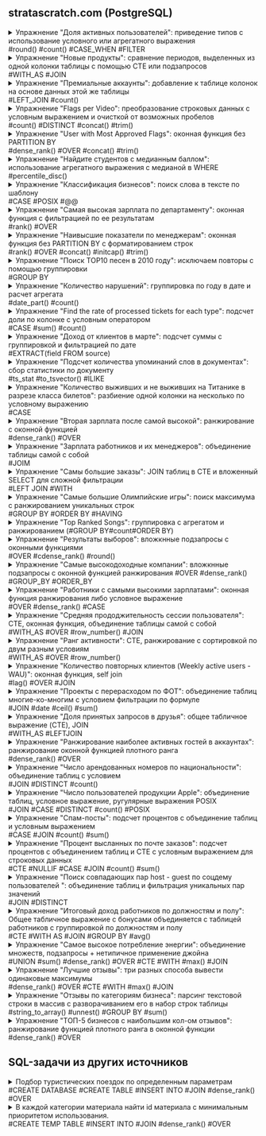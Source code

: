 ## stratascratch.com (PostgreSQL)
<details>
<summary>Упражнение "Доля активных пользователей": приведение типов с использование условного или агрегатного выражения <br>#round() #count() #CASE_WHEN #FILTER</br></summary>
	
ID 2005  
	
"Share of Active Users"
Output share of US users that are active. Active users are the ones with an "open" status in the table.  

"Доля активных пользователей"
Выведите долю активных пользователей в США. Активные пользователи - это те, у кого в таблице статус "open".  

Table: fb_active_users  
user_id: int   
name: varchar  
status: varchar  
country: varchar  

 **Solution**

Чтобы формула "заработала" нужно поривести одно из значений к numeric.  
Вариант 1.
Использование условного выражения

```sql
SELECT
round(count(CASE WHEN status = 'open' THEN 1 ELSE NULL END) / count(user_id)::numeric, 1)  AS active_users_share
FROM fb_active_users;
```

Вариант 2.  
Использование агрегатного выражения

```sql
SELECT
round(count(status) FILTER (WHERE status = 'open' ) / count(user_id)::numeric, 1) AS active_users_share
FROM fb_active_users;

```

 **Output**
 
|active_users_share|
|---|
|0.5|

</details>
<details>
<summary>Упражнение "Новые продукты": сравнение периодов, выделенных из одной колонки таблицы с помощью CTE или подзапросов <br>#WITH_AS #JOIN</br></summary>

ID 10318  
	
"New Products"  
You are given a table of product launches by company by year. Write a query to count the net difference between the number of products companies launched in 2020 with the number of products companies launched in the previous year. Output the name of the companies and a net difference of net products released for 2020 compared to the previous year.

"Новые продукты"  
Вам предоставляется таблица запусков продуктов компаниями по годам. Напишите запрос, чтобы подсчитать чистую разницу между количеством продуктов, запущенных компаниями в 2020 году, и количеством продуктов, запущенных компаниями в предыдущем году. Выведите названия компаний и разницу в количестве продуктов, выпущенных за 2020 год, по сравнению с предыдущим годом.

Table: car_launches  

year: int  
company_name: varchar  
product_name: varchar  

 **Solution**

Вариант 1  

```sql
WITH prod_2020 AS  --  products launched in 2020
(
SELECT  company_name, count(product_name) AS launched_2020
    FROM car_launches
    WHERE year = 2020
    GROUP BY company_name
),
prod_2019 AS --  products launched in 2019
(
SELECT  company_name, count(product_name) AS launched_2019
    FROM car_launches
    WHERE year = 2020 - 1
    GROUP BY company_name
)
SELECT  prod_2020.company_name, launched_2020 - launched_2019 AS net_products
    FROM prod_2020
    JOIN prod_2019 ON prod_2020.company_name = prod_2019.company_name
    ORDER BY prod_2020.company_name;

```
Вариант 2  

```sql
SELECT prod_2020.company_name, count(DISTINCT prod_2020.product_name) - count(DISTINCT prod_2019.product_name) AS net_products
    FROM 
       (SELECT  company_name, product_name, year
        FROM car_launches
        WHERE year = 2020) AS prod_2020
    JOIN 
       (SELECT  company_name, product_name, year
        FROM car_launches
        WHERE year = 2020 - 1) AS prod_2019
    ON prod_2020.company_name = prod_2019. company_name
    GROUP BY prod_2020.company_name
    ORDER BY company_name;

```
 **Output**
 
|company_name|net_products|
|---|---:|
|Chevrolet|2|
|Ford|-1|
|Honda|-3|
|Jeep|1|
|Toyota|-1|

</details>
<details>
<summary>Упражнение "Премиальные аккаунты": добавление к таблице колонок на основе данных этой же таблицы <br>#LEFT_JOIN #count()</br></summary>  
	
ID 2097   
	
"Premium Acounts"  
You are given a dataset that provides the number of active users per day per premium account. 
A premium account will have an entry for every day that it’s premium. However, a premium account may be temporarily discounted and considered not paid, this is indicated by a value of 0 in the final_price column for a certain day. Find out how many premium accounts that are paid on any given day are still premium and paid 7 days later.  

Output the date, the number of premium and paid accounts on that day, and the number of how many of these accounts are still premium and paid 7 days later. 
Since you are only given data for a 14 days period, only include the first 7 available dates in your output.

Table: premium_accounts_by_day

account_id: varchar  
entry_date: datetime  
users_visited_7d: int  
final_price: int  
plan_size: int  

 **Solution**
 
```sql
-- Чтобы получить для решения две колонки, таблица объединяется сама с собой.
-- Далее отбираются нужные строки, которые агрегируются по дате.

SELECT 
	a.entry_date, 
	count(a.account_id) AS premium_paid_accounts,
	count(b.account_id) AS premium_paid_accounts_after_7d
FROM premium_accounts_by_day AS a
LEFT JOIN premium_accounts_by_day AS b ON a.account_id = b.account_id
AND b.final_price > 0
AND date_part('day', b.entry_date::timestamp - a.entry_date::timestamp) = 7
WHERE a.final_price > 0
GROUP BY a.entry_date
ORDER BY a.entry_date
LIMIT 7;

```
 **Output**
 
|entry_date|premium_paid_accounts|premium_paid_accounts_after_7d|
|---|---:|---:|
|2022-02-07|2|2|
|2022-02-08|3|2|
|2022-02-09|3|2|
|2022-02-10|4|3|
|2022-02-11|4|1|
|2022-02-12|3|2|
|2022-02-13|3|1|

</details>
<details>
<summary>Упражнение "Flags per Video": преобразование строковых данных с условным выражением и очисткой от возможных пробелов<br>#count() #DISTINCT #concat() #trim()</br></summary>  
	
ID 2102  
	
For each video, find how many unique users flagged it. A unique user can be identified using the combination of their first name and last name. Do not consider rows in which there is no flag ID.</p>
<p>Для каждого видео найдите, сколько уникальных пользователей отметили его. Уникального пользователя можно идентифицировать, используя комбинацию его имени и фамилии. Не рассматривайте строки, в которых нет идентификатора флага.

Table: user_flags<br>
user_firstname: varchar<br>
user_lastname: varchar<br>
video_id: varchar<br>
flag_id: varchar

 **Solution**

Функция concat объединяет строки для формирования id. Условное выцражение COALESCE возвращает пустую строку, если нет имени или фамилии.  Функция trim удаляет пробелы слева и справа.

```sql
SELECT 
	video_id,
	count(DISTINCT concat(COALESCE(trim(FROM user_firstname), ''), COALESCE(trim(FROM user_lastname), ''))) num_unique_users
FROM user_flags
WHERE flag_id IS NOT NULL -- Отфильтровываем пользователей без флага
GROUP BY video_id;

```
 **Output**
 
|video_id|num_unique_users|
|:---|---:|
|5qap5aO4i9A|2|
|Ct6BUPvE2sM|2|
|dQw4w9WgXcQ|5|
|jNQXAC9IVRw|3|
|y6120QOlsfU|5|

</details>
<details>
<summary>Упражнение "User with Most Approved Flags": оконная функция без PARTITION BY<br>#dense_rank() #OVER #concat() #trim()</br></summary>
	
ID 2104  
	
Which user flagged the most distinct videos that ended up approved by YouTube? Output, in one column, their full name or names in case of a tie. In the user's full name, include a space between the first and the last name.  
Какой пользователь отметил наиболее отличающиеся друг от друга видеоролики, которые в итоге были одобрены YouTube? Выведите в одном столбце их полное имя или фамилии в случае совпадения. В полном имени пользователя укажите пробел между именем и фамилией.  
	
Table: user_flags  

user_firstname: varchar  
user_lastname: varchar  
video_id: varchar  
flag_id: varchar  

Table: flag_review  

flag_id: varchar  
reviewed_by_yt: bool  
reviewed_date: datetime  
reviewed_outcome: varchar  

 **Solution**

По условию задания фактически нужно получить пользователя (или пользователей), у которого было больше всех уникальных видео, которые были одобрены к публикации. Таблица flag_review отражает результат одоброения.
Очевидно, что будет неизвестное кол-во пользователей с одинаковым числом роликов и нам неизвестен аргумент для LIMIT в связке с ORDER BY. Поэтому, пользователей нужно проранжировать и получить список тех, у кого наивысший ранг. Также вызывает вопрос идентификация пользователей по имени и фамилии по условию задачи. Но ID пользователя нет и используем, что есть. 

Объединяем таблицы и отфильтровыввем строки с пользователями, у которых видео одобрены. Для ранжирования пользоватей используем оконную функцию dense_rank без PARTITION BY. Без PARTITION BY строки раздела состоят из всех строк таблицы, которые группируются с помощью GROUP BY по имени пользователя. Заворачиваем оконную функцию в подзапрос, чтобы отобрать пользователей с максимальным рангом.

```sql
SELECT 
    username
FROM 
    (SELECT concat(trim(FROM uf.user_firstname), ' ', trim(FROM uf.user_lastname)) AS username, -- Очищаем от  возможных пробелов и объединяем имя и фамилию через пробел
    dense_rank () OVER (ORDER BY count(DISTINCT video_id) DESC) AS dr -- Вычисляем ранг пользователя без пропусков по кол-ву видео 
    FROM user_flags AS uf
    JOIN flag_review AS fr ON uf.flag_id = fr.flag_id
    WHERE lower(fr.reviewed_outcome) = 'approved' -- проиводим к нижнему регистру на случай разнобоя в данных по регистру
    GROUP BY username) AS user_rank
WHERE dr = 1;

```
 **Output**
|username|dr|
|:---|---:|
|Mark May|1|
|Richard Hasson|1|

В нашей оконной функции рамка окна состоит из одной строки в виде агрегата количества уникальных роликов count(DISTINCT video_id).
Если организовать разделы с помощью PARTITION BY username, то в каждом разделе (для каждого польтзователя) ранг будет равен '1'.
Чтобы получить ранжированный список, расширяем раздел окна до всей таблицы, опуская в оконной функции PARTITION BY.
Для наглядности выведем результаты только оконной функции без джойнов и фильтров.
Этот запрос сначала формирует виртуальную таблицу из пользователей и количества их роликов.
Затем по ней в виде одного раздела вычисляется функция рамки окна dense_rank.

В этих результатах больше всего роликов у Марка, но в финальном запросе после наложения фильтртов по условиям задачи
появляется еще и Ричард, т.е. в датасете присутствует 2 человека с одинаковым максимальным количеством одобренных роликов.  

```sql
SELECT 
user_firstname,
count(video_id),
dense_rank () OVER (
	ORDER BY count(video_id) DESC
	)
FROM user_flags
GROUP BY user_firstname;

user_firstname|count |dense_rank|
--------------+------+----------+
Mark          |     6|         1|
Richard       |     5|         2|
Pauline       |     3|         3|
Gina          |     3|         3|
              |     3|         3|
Daniel        |     2|         4|
Greg          |     1|         5|
Evelyn        |     1|         5|
William       |     1|         5|
Loretta       |     1|         5|
Helen         |     1|         5|
Courtney      |     1|         5|
Mary          |     1|         5|

```
</details>
<details>
<summary>Упражнение "Найдите студентов с медианным баллом": использование агрегатного выражения с медианой в WHERE<br>#percentile_disc()</br></summary>

ID 9610  

"Find students with a median writing score"  
Output ids of students with a median score from the writing SAT.  
Выведите идентификаторы учащихся со средним баллом по результатам письменного экзамена SAT.  

Table: sat_scores  

(school varchar),  
(teacher varchar),  
(student_id float),  
(sat_writing float),    
(sat_verbal float),  
(sat_math float),  
(hrs_studied float),  
(id int),  
(average_sat float)

**Solution**

Для вычисления медианы в PostgreSQL используются сортирующие агрегатные функции 
percentile_disc или percentile_cont, возвращающие дискретный или непрерывный процентиль.

```sql
SELECT student_id, sat_writing
FROM sat_scores
WHERE sat_writing = (SELECT percentile_disc(0.5) WITHIN GROUP (ORDER BY sat_writing)
    FROM sat_scores);

```
Почему агрегатная функция выведена в подзапрос?
Потому что в условии фильтрации она становится агрегатным выражением и согласно документации:
"Агрегатное выражение может фигурировать только в списке результатов или в предложении HAVING команды SELECT. 
Во всех остальных предложениях, например WHERE, они запрещены, так как эти предложения логически вычисляются до того, 
как формируются результаты агрегатных функций."

 **Output**
 
|student_id|sat_writing|
|---:|---:|
|100|512|
|109|512|
|113|512|
</details>
<details>
<summary>Упражнение "Классификация бизнесов": поиск слова в тексте по шаблону<br>#CASE #POSIX #@@</br></summary>  

ID 9726  

"Classify Business Type"  
Classify each business as either a restaurant, cafe, school, or other.  
- A restaurant should have the word 'restaurant' in the business name.  
- A cafe should have either 'cafe', 'café', or 'coffee' in the business name.  
- A school should have the word 'school' in the business name.  
- All other businesses should be classified as 'other'.
Output the business name and their classification.

Table: sf_restaurant_health_violations  

(business_id int),  
(business_name varchar),  
(business_address varchar),  
(business_city varchar),  
(business_state varchar),  
(business_postal_code float),  
(business_latitude float),  
(business_longitude float),  
(business_location varchar),  
(business_phone_number float),  
(inspection_id varchar),  
(inspection_date datetime),  
(inspection_score float),  
(inspection_type varchar),  
(violation_id varchar),  
(violation_description varchar),  
(risk_category varchar)  

 **Solution**
 
По условию задачи имеем строку из нескольких слов, в которой нам нужно найти определенное слово в его конкретной форме: "...should have the word 'restaurant'..."  и результатом этого поиска должно быть логическое значение, которое потом бужети участвовать в условном операторе CASE для формирования новой классификации строк.  

Особенность заключается в том, что в задании явно указано, что нужно найте не строку, а слово, которое может быть в начеле строки, в середине либо в конце, т.е нужно составить такой шаблон, который будет учитывать расположение пробелов.  

Начнем с варианта поиска в строке по шаблону. Шаблон будем составлять из регулярных выражений POSIX со спецсимволами и спецкодами регистра символов и начала/конца слова. Для краткости возьмем из задания только слово 'cafe' и смоделируем варианты его нахождения в строке.  
 
```sql
SELECT 
'1. Allstars Cafe Inc' ~* '(\mcafe\M)',
'2. Cafe Online' ~* '(\mcafe\M)',
'3. Luna Cafe' ~* '(\mcafe\M)',
'4. Cafemania Shope' ~* '(\mcafe\M)',
'5. InCafe' ~* '(\mcafe\M)';

?column?|?column?|?column?|?column?|?column?|
--------+--------+--------+--------+--------+
true    |true    |true    |false   |false   |
```

Шаблон можно подкорректировать с учетом формы слов. Этого нет в задании, но в датасете есть такие наименования организаций, для которых это имеет смысл.  

```sql
SELECT 
'6. Gateway High/Kip Schools' ~* '\mschool.*',
'7. Restaurante Montecristo' ~* '\mrestaurant.*';

?column?|?column?|
--------+--------+
true    |true    |

```

**1 Вариант решения**

```sql
SELECT 
    business_name,
    CASE WHEN business_name ~* '\mrestaurant.*' THEN 'restaurant'
        WHEN business_name ~* '(\mcafe\M|\mcafé\M|\mcoffee\M)' THEN 'cafe'
        WHEN business_name ~* '\mschool.*' THEN 'school'
        ELSE 'other'
        END AS business_type
FROM sf_restaurant_health_violations
LIMIT 5;

```

**Output 1**

|business_name|business_type|
|---|---|
|John Chin Elementary School|school|
|Sutter Pub and Restaurant|restaurant|
|SRI THAI CUISINE|other|
|Washington Bakery & Restaurant|restaurant|
|Brothers Restaurant|restaurant|

Подсчитаем количество категорий в датасете, которые мы сформировали с помощью условного оператора.

```sql
WITH bt AS (
    SELECT 
    business_name,
    CASE WHEN business_name ~* '\mrestaurant.*' THEN 'restaurant'
        WHEN business_name ~* '(\mcafe\M|\mcafé\M|\mcoffee\M)' THEN 'cafe'
        WHEN business_name ~* '\mschool.*' THEN 'school'
        ELSE 'other'
        END AS business_type
    FROM sf_restaurant_health_violations) 
SELECT  business_type, count(business_type)
FROM bt
GROUP BY business_type;

```

|business_type|count|
|:---|---:|
|school|7|
|restaurant|38|
|cafe|50|
|other|202|

**2 Вариант решения**   

Применим функции полнотекстового поиска. Слова в тексте будут нормализованы разбором на фрагменты и лексемы. Это позволит в нашем случае сопоставить 'schools' и 'school'. Укажем конфигурацию 'english' текстового поиска явно в функции. Для итальянских названий рестаранов в to_tsquery применим префикс :*

```sql
SELECT DISTINCT business_name, 
    CASE 
        WHEN to_tsvector('english', business_name) @@ to_tsquery('english', 'school') THEN 'school' 
        WHEN to_tsvector('english',  business_name) @@ to_tsquery('english', 'restaurant:*') THEN 'restaurant' 
        WHEN to_tsvector('english',  business_name) @@ to_tsquery('english', 'cafe | café | coffee') THEN 'cafe' 
        ELSE 'other' 
        END AS business_type 
FROM sf_restaurant_health_violations
LIMIT 5;

```

 **Output 2**

|business_name|business_type|
|---|---|
|ABSINTHE PASTRY|other|
|Akira Japanese Restaurant|restaurant|
|AK SUBS|other|
|A La Turca|other|
|Allstars Cafe Inc|cafe|

Посмотрим на результат классификации:
```sql
WITH bt AS (
    SELECT  business_name,
    CASE 
        WHEN to_tsvector('english', business_name) @@ to_tsquery('english', 'school') THEN 'school' 
        WHEN to_tsvector('english',  business_name) @@ to_tsquery('english', 'restaurant:*') THEN 'restaurant' 
        WHEN to_tsvector('english',  business_name) @@ to_tsquery('english', 'cafe | café | coffee') THEN 'cafe' 
        ELSE 'other' 
        END AS business_type 
    FROM sf_restaurant_health_violations) 
SELECT  business_type, count(business_type)
FROM bt
GROUP BY business_type;

```

|business_type|count|
|:---|---:|
|school|7|
|restaurant|38|
|cafe|50|
|other|202|  

**3 Вариант решения**   

Сравнение табличных строк и массивов.

```sql
SELECT 
     business_name,
    CASE WHEN business_name ~* ANY (ARRAY['\mrestaurant.*']) THEN 'restaurant'
        WHEN business_name ~* ANY (ARRAY['\mcafe\M', '\mcafé\M', '\mcoffee\M']) THEN 'cafe'
        WHEN business_name ~* ANY (ARRAY['\mschool.*']) THEN 'school'
        ELSE 'other'
        END AS business_type
FROM sf_restaurant_health_violations;

```

Output аналогичен предыдущим.
</details>
<details>
<summary>Упражнение "Самая высокая зарплата по департаменту": оконная функция с фильтрацией по ее результатам<br>#rank() #OVER</br></summary>  

ID 9897  

"Highest Salary In Department"  
Find the employee with the highest salary per department.  
Output the department name, employee's first name along with the corresponding salary.  

Table:  employee  
(id int),  
(first_name varchar),  
(last_name varchar),  
(age int),  
(sex varchar),  
(employee_title varchar),  
(department varchar),  
(salary int)  

**Solution**
 
Для определения максимальной зарплаты используем оконную функцию rank() и заворачиваем ее в подзапрос, чтобы использовать для фильтрации в основном запросе. В данном случае агрегатные функции min()/max() не подходят, поскольку они возвращают единственное значение, но у нескольких человек могут быть одинаковые зарплаты.
 
```sql
SELECT department, first_name, salary
FROM -- Подзапрос для фильтрации по значению rank 
    (SELECT department, first_name, salary, 
    rank() OVER (PARTITION BY department ORDER BY salary DESC) AS r
    FROM employee) AS rr
WHERE r = 1
ORDER BY salary DESC;

```

 **Output**
 
|department|first_name|salary|
|---|---|---:|
|Management|Richerd|250000|
|Sales|Mick|2200|
|Audit|Shandler|1100|
</details>
<details>
<summary>Упражнение "Наивысшие показатели по менеджерам": оконная функция без PARTITION BY с форматированием строк<br>#rank() #OVER #concat() #initcap() #trim()</br></summary>

ID 9905   

"Highest Target Under Manager"  
Find the highest target achieved by the employee or employees who works under the manager id 13. Output the first name of the employee and target achieved. The solution should show the highest target achieved under manager_id=13 and which employee(s) achieved it.  
	
Table: salesforce_employees  

(id int),  
(first_name varchar),  
(last_name varchar),  
(age int),  
(sex varchar),  
(salary int),  
(target int),  
(manager_id int)  

**Solution**
 
Чтобы найти максимальное целевое значение используем оконную функцию rank() в подзапросе. Поскольку нужны подчиненные только одного менеджера с ID=13, то здесь же оставляем только его. В этом случае нет необходимости выделять рамки окна среди менеджеров, он все равно один, и мы опускаем в синтаксисе оконной функции PARTITION BY, расширяя рамку окна до всего раздела, который состояит у нас из работников одного менеджера.  

Результат возвращаем с форматированием строк. В исходных строках функцией trim() образаем пробелы, если они там были. Имя и фамилию объединяем через пробел с помощью строковой функции concat(), предварительно приведя их к нижнему регистру с заглавной буквы в начале слова с помощью initcap().
 
```sql
SELECT 
concat(initcap (trim(first_name)), ' ', initcap (trim(last_name))) AS employee,
target
FROM
    (SELECT first_name, last_name, target, manager_id,
    rank() OVER (ORDER BY target DESC) AS r
    FROM salesforce_employees
    WHERE manager_id = 13
    ) AS ranked_target
WHERE r = 1;

```

 **Output**
 
|employee|target|
|---|---:|
|Nicky Bat|400|
|Steve Smith|400|
|David Warner|400|
</details>
<details>
<summary>Упражнение "Поиск TOP10 песен в 2010 году": исключаем повторы с помощью группировки<br>#GROUP BY</br></summary>  
	
ID 9650  

"Find the top 10 ranked songs in 2010"  
What were the top 10 ranked songs in 2010? Output the rank, group name, and song name but do not show the same song twice. Sort the result based on the year_rank in ascending order.   

Table: llboard_top_100_year_end    

(year int),  
(year_rank int),  
(group_name varchar),   
(artist varchar),  
(song_namey varchar),  
(id int)  

**Solution**
 
```sql
SELECT year_rank, group_name, song_name
FROM billboard_top_100_year_end
WHERE year = 2010 AND (year_rank >0 AND year_rank <11)
GROUP BY  1, 2, 3
ORDER BY year_rank ASC;

```

 **Output**
 
|year_rank|group_name|song_name|
|---:|---|---|
|1|Ke$ha|TiK ToK|
|2|Lady Antebellum|Need You Now|
|3|Train|Hey, Soul Sister|
|4|Katy Perry feat. Snoop Dogg|California Gurls|
|5|Usher feat. will.i.am|OMG|
|6|B.o.B feat. Hayley Williams|Airplanes|
|7|Eminem feat. Rihanna|Love The Way You Lie|
|8|Lady Gaga|Bad Romance|
|9|Taio Cruz|Dynamite|
|10|Taio Cruz feat. Ludacris|Break Your Heart|
</details>
<details>
<summary>Упражнение "Количество нарушений": группировка по году в дате и расчет агрегата<br>#date_part() #count()</br></summary>  
	
ID 9728  

"Number of violations"
You're given a dataset of health inspections. Count the number of violation in an inspection in 'Roxanne Cafe' for each year. If an inspection resulted in a violation, there will be a value in the 'violation_id' column. Output the number of violations by year in ascending order.   

Table: sf_restaurant_health_violations    

(business_id int),  
(business_name varchar),   
(violation_id varchar),  
(inspection_date datetime)  

**Solution**
 
```sql
SELECT 
date_part ( 'year', inspection_date ) AS year,
count(violation_id) AS n_inspections
FROM sf_restaurant_health_violations
WHERE business_name = 'Roxanne Cafe'
GROUP BY year
ORDER BY year ASC;

```

 **Output**
 
|year|n_inspections|
|---|---:|
|2015|5|
|2016|2|
|2018|3|
</details>
<details>
<summary>Упражнение "Find the rate of processed tickets for each type": подсчет доли по колонке с условным оператором<br>#CASE #sum() #count()</br></summary>  
	
ID 9781   

"Find the rate of processed tickets for each type"   

Table: facebook_complaints    

(complaint_id int),  
(type int),   
(processed bool)  

**Solution**

Преобразуем булевы значения с помощью условного выражения CASE в упроженной форме синтаксиса и применяем к ним агроегатную функцию. В конструкции CASE опущен ELSE. В нашем случае все, кроме TRUE принимает значание NULL. В знаменателе формулы подсчитываем количество непустых значений в processed. Но если нам нужна доля значений с учетом NULL, то можно поделить все на  count(*), т.е. на количество строк в таблице.  

```sql
SELECT type, 
sum(CASE processed WHEN TRUE THEN 1 END)::numeric / count(processed) AS processed_rate
FROM facebook_complaints
GROUP BY type
ORDER BY type;

```

 **Output**
 
|type|processed_rate|
|---|---:|
|0|0.667|
|1|0.667|
</details>
<details>
<summary>Упражнение "Доход от клиентов в марте": подсчет суммы с группировкой и фильтрацией по дате<br>#EXTRACT(field FROM source)</br></summary>

ID 9782    

"Customer Revenue In March"  
Calculate the total revenue from each customer in March 2019. Include only customers who were active in March 2019.Output the revenue along with the customer id and sort the results based on the revenue in descending order.   

Table: orders   

(id int),  
(cust_id int),  
(order_date datetime),  
(order_details varchar),  
(total_order_cost int) 

**Solution**

С помощью функции даты EXTRACT(field FROM source) отфильтровываем клиентов с заказами в марте 2019 года, группируем эти заказы по id клиентов и вычисляем агрегатную функциюю суммирования выручки по каждому id. Полученные суммы упорядочиваем по убыванию. 

```sql
SELECT cust_id, sum(total_order_cost) AS revenue
FROM orders
WHERE EXTRACT(YEAR FROM order_date) = 2019 AND EXTRACT(MONTH FROM order_date) = 3
GROUP BY cust_id
ORDER BY revenue DESC;

```

 **Output**
 
|cust_id|revenue|
|---|---:|
|3|210|
|15|150|
|7|80|
|12|20|
</details>
<details>
<summary>Упражнение "Подсчет количества упоминаний слов в документах": cбор статистики по документу <br>#ts_stat #to_tsvector() #ILIKE</summary>

ID 9817    
	
"Find the number of times each word appears in drafts".  
Output the word along with the corresponding number of occurrences.  

Table: google_file_store   

(filename varchar),  
(contents varchar) 

**Solution**

Для подсчета количестива слов в документах, которые представлены в данном случае в виде двух строк в таблице - названия файла и собственно текста документа, используем функцию сбора статистики по документам ts_stat. Функция принимает текст в формате tsvector в виде одной строки. Исходный текстовой формат преобразуем в tsvector с помощью функции to_tsvector. Возвращаемая статистика будет разной в зависимости от того, как мы определили формат tsvector и от конфигурации текстового поиска сервера. Поскольку нам нужны не все документы, то выбираем по шаблону ILIKE нужные.

**1 Вариант решения**

Преобразуем исходный текст документов в формат tsvector функцией to_tsvector с настройками текстового поиска на сервере по-умолчанию.

```sql
SELECT word, nentry
FROM ts_stat('SELECT to_tsvector(contents) FROM google_file_store WHERE filename ILIKE ''draft%''')
ORDER BY nentry DESC;

```

 **Output 1**
 По-умолчанию на данном сервере нормализация текста не предполагает удаление стоп-слов с виде артиклей. Они попадают в статистику как отделоьные лексемы.
 
|word|nentry|
|---|---:|
|a|3|
|market|3|
|many|2|
|which|2|
|the|2|
|stock|2|
|predicts|2|
|of|2|
|would|2|
|make|2|
|investors|2|
|happy|2|
|exchange|2|
|bull|2|
|bear|1|
|awaiting|1|
|are|1|
|in|1|
|and|1|
|too|1|
|fact|1|
|that|1|
|analysts|1|
|but|1|
|possibility|1|
|optimism|1|
|we|1|
|much|1|
|warn|1|

**2 Вариант решения**

В функции to_tsvector явно указываем словарь english.

```sql
SELECT word, nentry
FROM ts_stat('SELECT to_tsvector(''english'', contents) FROM google_file_store WHERE filename ILIKE ''draft%''')
ORDER BY nentry DESC;

```

 **Output 1**
 Результат разбора текста другой. Выделены лексемы без окончпний, стоп-слова отброшены, статистика отличная от конфигурации по-умолчанию.
 
|word|nentry|
|---|---:|
|market|3|
|stock|2|
|predict|2|
|would|2|
|mani|2|
|make|2|
|investor|2|
|happi|2|
|exchang|2|
|bull|2|
|analyst|1|
|bear|1|
|possibl|1|
|optim|1|
|much|1|
|warn|1|
|fact|1|
|await|1|
</details>
<details>
<summary>Упражнение "Количество выживших и не выживших на Титанике в разрезе класса билетов": разбиение одной колонки на несколько по условному выражению <br>#CASE</br></summary>  
	
ID 9881  

"Make a report showing the number of survivors and non-survivors by passenger class".  	
Make a report showing the number of survivors and non-survivors by passenger class. Classes are categorized based on the pclass value as:
pclass = 1: first_class  
pclass = 2: second_classs  
pclass = 3: third_class  
Output the number of survivors and non-survivors by each class.

Table:  titanic   

(passengerid int),  
(survived int),   
(pclass int)  

**Solution**

С помощью условного выражения CASE из одной и той же строки выделяем подвыборки и расчитывам в них агрегат count по каждой группе survived.  

```sql
SELECT
survived, 
count(CASE pclass WHEN  1 THEN 1 ELSE 0 END) AS first_class,
count(CASE pclass WHEN  2 THEN 2 ELSE 0 END) AS second_classss,
count(CASE pclass WHEN  3 THEN 3 ELSE 0 END) AS third_class
FROM titanic
GROUP BY survived;

```

 **Output**

|survived|first_class|second_classss|third_class|
|---|---:|---:|---:|
|0|11|6|42|
|1|10|12|19|
</details>
<details>
<summary>Упражнение "Вторая зарплата после самой высокой": ранжирование с оконной функцией <br>#dense_rank() #OVER</br></summary>  
	
ID 9892    

"Second Highest Salary"
Find the second highest salary of employees.

Table:  employee   

(id int),  
(name varchar),   
(salary int)  

**Solution**

Вызываем оконную функция плотного ранга dense_rank () по всему разделу без указания рамки окна, чтобы получить второй по убывания ранг дохода работников. Поскольку у нескольких работников может быть ожинаковый доход, а нам нужно одно значение, то применяем оператор DISTINCT.  
Также по причине того, что может быть несколько одинаковых значений доходов, запрос получается несколько сложнее, чем просто сортировка ORDER BY salary desc LIMIT 1 OFFSET 1.

```sql
SELECT DISTINCT salary
FROM (SELECT salary, 
        dense_rank() OVER (ORDER BY salary DESC) AS rnk 
        FROM employee) AS empl_rank
WHERE rnk = 2;

```

 **Output**

|salary|
|---|
|200000|
</details>
<details>
<summary>Упражнение "Зарплата работников и их менеджеров": объединение таблицы самой с собой<br>#JOIM</br></summary>

ID 9894  

"Employee and Manager Salaries"  
Find employees who are earning more than their managers. Output the employee's first name along with the corresponding salary.

Table:  employee   

(id int),  
(first_name varchar),  
(last_name varchar),  
(salary int),   
(manager_id int)  

**Solution 1**

Чтобы сопоставить зарплаты работников и менеджеров, объединяем таблицу саму с собой, используя алиасы. В итоговой таблице каждому сотруднику сопоставляется его менеджер и появляется возможность сравнить их зарплаты.

```sql
SELECT
    emp.first_name, 
    emp.salary AS employee_salary,
    mgr.salary AS manager_salary
FROM employee AS emp 
JOIN employee AS mgr ON  emp.manager_id = mgr.id 
WHERE emp.salary > mgr.salary;
```
**Solution 2**

Другой более объемный по коду способ - с помощью CTE сгенерировать отдельную таблицу менеджеров и уже ее сравнивать с таблицей работников 

```sql
WITH manager AS ( --Таблица зарплат менеджеров
    SELECT manager_id, salary
    FROM employee
    WHERE id = manager_id
    )
SELECT first_name, emp.salary as employee_salary, mgr.salary AS manager_salary
FROM employee AS emp --Таблица зарплат работников
JOIN manager AS mgr ON emp.manager_id = mgr.manager_id
WHERE emp.salary > mgr.salary
ORDER BY emp.salary DESC;
```

 **Output**

|first_name|employee_salary|manager_salary|
|---|--:|--:|
|Richerd|250000|200000|
</details>
<details>
<summary>Упражнение "Самы большие заказы": JOIN таблиц в CTE и вложенный SELECT для сложной фильтрации<br>#LEFT JOIN #WITH</br></summary>  
	
ID 9915  
	
"Highest Cost Orders"	
Find the customer with the highest daily total order cost between 2019-02-01 to 2019-05-01. If customer had more than one order on a certain day, sum the order costs on daily basis. Output customer's first name, total cost of their items, and the date. For simplicity, you can assume that every first name in the dataset is unique.

Table:  customers

(id int),  
(first_name varchar),  
(last_name varchar),  
(city varchar),  
(address varchar),  
(phone_number varchar) 

Table: orders  

(id int),  
(cust_id int),  
(order_date datetime),  
(order_details varchar),  
(total_order_cost int)  

**Solution**

Сложное условие фильтрации разбиваем на две задачи. Сначала в CTE отбыраем клиентов с максимальной суммой заказов в указанном интервале времени. Заказы одних и тех же клиентов с одинаковой суммой суммируются. Здесь же с помощью JOIN присоединяем к заказам имена клиентов. Затем из построенной в CTE "виртуальной" таблицы отбираем заказ с максимальной суммой.

```sql
WITH cast_orders AS (
    SELECT cust_id,
        first_name, 
        sum(o.total_order_cost) AS total_order_cost, 
        order_date
    FROM orders AS o
    LEFT JOIN customers AS c ON o.cust_id = c.id
    WHERE o.order_date >= '2019-02-01' AND o.order_date <= '2019-05-01'
    GROUP BY first_name, cust_id, order_date
    )
SELECT first_name, total_order_cost, order_date
FROM cast_orders
WHERE total_order_cost = (SELECT max(total_order_cost) FROM cast_orders);
```

 **Output**

|first_name|total_order_cost|order_date|
|---|--:|---|
|Jill|275|2019-04-19|
</details>
<details>
<summary>Упражнение "Самые большие Олимпийские игры": поиск максимума с ранжированием уникальных строк<br>#GROUP BY #ORDER BY #HAVING</br></summary>  
	
ID 9942  
	
"Largest Olympics"  	
Find the Olympics with the highest number of athletes. The Olympics game is a combination of the year and the season, and is found in the 'games' column. Output the Olympics along with the corresponding number of athletes.

Table:  olympics_athletes_events  

id: int  
name: varchar  
sex: varchar  
age: float  
height: float  
weight: datetime  
team: varchar  
noc: varchar  
games: varchar  
year: int  
season: varchar  
city: varchar  
sport: varchar  
event: varchar  
medal: varchar  

**Solution**

В задании не оговорено, что нужно объединять зимние и летние олимпийские игры, поэтому будеи считать, что в колонке games указаны те самые игры, участников которых нужно подсчитать и найти максимум. Для этого можно сделать группировку по games и подсчитываем с помощью агрегата count() количество спортсменов по их ID. Однако, здесь со стороны датасета кроется сюрприх. ID оказываются не уникальными в рамках одних игр.

Смотрим уникальность ID и видим, что есть дублирования.

```sql
SELECT games, name, count(id)
FROM olympics_athletes_events
GROUP BY games, name
HAVING count(id) > 1
ORDER BY count(id) DESC
LIMIT 5;
```
 
|games|name|count|
|---|---|--:|
|1908 Summer|Samuel Sam Blatherwick|3|
|1904 Summer|Albertson Van Zo Post|2|
|1908 Summer|Leslie George Rich|2|
|1924 Summer|Pierre Tolar|2|
|1992 Winter|Ole Kristian Furuseth|2
|1994 Winter|Christine Jacoba Aaftink|2|

Используем DISTINCT для отбора уникальных строк таблицы. Для определения максимального количества спортсменов среди прошедших игр можно поступить ннесколькими способами. Поскольку в PostgreSQL отсутствует функция TOP, то мы сортируем строки по убыванию и оставляем самую верхнюю. Также можно сформировать таблицу в CTE и затем уже в ней искать максимум с помощью функции max(). 

В данном датасете арят ли может быть ситуация, что вх играх в разные годы принимало участие одинаковое кол-во участников. Но если предусмотреть и такую возмозможность, то в качестве финальной агрегатной функции можно использовать плотный ранг dense_rank() в оконной функции и тогда, если было несколько одинаковых максимальных чисел, то у них у всех будет ранг = 1. 

```sql
SELECT games, count(DISTINCT id) AS athletes_count
FROM olympics_athletes_events
GROUP BY games
ORDER BY count(id) DESC
LIMIT 1;
```

 **Output**

|games|athletes_count|
|---|--:|
|1924 Summer|118|
</details>
<details>
<summary>Упражнение "Top Ranked Songs": группировка с агрегатом и ранжированием (#GROUP BY#count#ORDER BY)</summary>
<br><p>ID 9991</p>  
	
Find songs that have ranked in the top position. Output the track name and the number of times it ranked at the top. Sort your records by the number of times the song was in the top position in descending order.

Table: spotify_worldwide_daily_song_ranking

id: int  
position: int  
trackname: varchar  
artist: varchar 
streams: int 
url: varchar  
date: datetime  
region: varchar   

**Solution**

На первом этапе для ускорения запроса фильтруем терки с рейтингом = 1 и затем делаем группировку по треку и подсчитываем количество попаданий в топы, и сортируем это количество по убыванию.

```sql
SELECT trackname, count(position) AS times_top1
FROM spotify_worldwide_daily_song_ranking
WHERE position = 1
GROUP BY trackname
ORDER BY times_top1 DESC;
```

 **Output**

|trackname|times_top1|
|---|--:|
|HUMBLE.|7|
|Bad and Boujee (feat. Lil Uzi Vert)|1|
|Look What You Made Me Do|1|
</details>
<details>
<summary>Упражнение "Результаты выборов": вложкнные подзапросы с оконными функциями <br>#OVER #cdense_rank() #round()</br></summary>
<br><p>ID 2099</p>  
"Election Results"	
The election is conducted in a city and everyone can vote for one or more candidates, or choose not to vote at all. Each person has 1 vote so if they vote for multiple candidates, their vote gets equally split across these candidates. For example, if a person votes for 2 candidates, these candidates receive an equivalent of 0.5 vote each.
Find out who got the most votes and won the election. Output the name of the candidate or multiple names in case of a tie. To avoid issues with a floating-point error you can round the number of votes received by a candidate to 3 decimal places.

Table:  voting_results

voter: varchar  
candidate: varchar 

**Solution**

Сначала в окне с избирателями расчитываем долю кандидата в бюллетене. Оборачиваем это в подзапрос и по сгруппированным кандидатам расчитываем в оконной функции сумму долей кандидата и плотный ранг результ атов голосования. Чтобы по условию задачи возвратить победителя голосования, оборачиваем все это еще в один подзапрос и отфильтровываем строки с нужным рангом. Для наглядности берем три первых места.


```sql
SELECT  candidate, total_vote_score, place
    FROM
        (SELECT
           candidate,
           round(sum(vote_num), 3) AS total_vote_score, -- Итоговая сумма очков кандидата
           dense_rank() OVER (ORDER BY round(sum(vote_num), 3) DESC) AS place
        FROM
            (SELECT 
                voter,
                candidate,
                1.0 / count(*) OVER (PARTITION BY voter) AS vote_num -- Доля кандидата в бюллетене
            FROM voting_results
            WHERE candidate IS NOT NULL) AS candidate_score -- Исключаем неголосовавших
        GROUP BY candidate) AS vote_winer
WHERE place < 4; -- тройка победителей голосования

```

 **Output**

|candidate|total_vote_score|place|
|---|--:|--:|
|Christine|5.283|1|
|Ryan|5.15|2|
|Nicole|2.7|3|
</details>
<details>
<summary>Упражнение "Самые высокодоходные компании": вложкнные подзапросы с оконной функцией ранжирования #OVER #dense_rank() #GROUP_BY #ORDER_BY </summary>

ID 10354   
	
"Most Profitable Companies"  
Find the 3 most profitable companies in the entire world. Output the result along with the corresponding company name. Sort the result based on profits in descending order.

Table:  forbes_global_2010_2014s

company: varchar  
sector: varchar  
industry: varchar  
continent: varchar  
country: varchar  
marketvalue: float  
sales: float  
profits: float  
assets: float  
rank: int  
forbeswebpage: varchar  

**Solution**

Из имени таблицы датасета понятно, что жанные там содержаться за несколько лет и часть компаний должна дублироваться. Поэтому группируем компании по название и считаем сумму прибыли за все годы. Оборачивам эту таблицу в подзапрос и по ней считаем плотный ранг danse_rank() для построения рейтинга по суммарной прибыли. Эту конструкцию также оболрачиваем в подзапрос для отбора ТОП-3 компаний по рангу. danse_rank() можно просто заменить ранжированием с лимитом на 3 записи, поскольку наврят ли прибыль будет одинаковой у двух компаний, но поскольку в датасете низкая точность этого атрибута, то используем плотный ранг на случай, если в  ТОП-3 окажется 4 компании. 


```sql
SELECT company, profit
FROM (
    SELECT company, profit, dense_rank() OVER ( ORDER BY profit DESC) AS r
    FROM (
        SELECT  company, sum(profits) AS profit
        FROM forbes_global_2010_2014
        GROUP BY company
        ) AS company_list -- Список компаний с суммарной прибылью
    ) AS r_comp_list -- Список ранжированных компаний
WHERE r <= 3
ORDER BY profit DESC;

```

 **Output**

|company|profit|
|---|--:|
|ICBC|42.7|
|Gazprom|39|
|Apple|37|
</details>
<details>
<summary>Упражнение "Работники с самыми высокими зарплатами": оконная функция ранжирования либо условное выражение <br>#OVER #dense_rank() #CASE</br></summary>

ID 10353   

"Workers With The Highest Salaries"  
You have been asked to find the job titles of the highest-paid employees. Your output should include the highest-paid title or multiple titles with the same salary.

Table: worker, title  

worker_id: int  
first_name: varchar  
last_name: varchar  
salary: int  
joining_date: datetime  
department: varchar  

Table: title  

worker_ref_id: int  
worker_title: varchar  
affected_from: datetime  

**Solution 1**

Объединяем две таблицы в одну через внутреннее соединение JOIN. Полученную общую таблицу ранжируем по зарплатам в оконной функции плотного ранга  dense_rank() и затем из полученного результата отбираем работников с наивысшим  рангом по зарплатам. Поскольку функция ранжирования является плотной, то одинаковым зарплатам присваивается одинаковый ранг без пропуска очередности. 

```sql
SELECT
worker_title AS best_paid_title 
FROM
    (SELECT 
        worker_title, 
        salary,
        dense_rank() OVER (ORDER BY salary DESC) AS salary_rank -- Ранг работника по зарплате
    FROM worker AS w
    JOIN title AS t ON w.worker_id = t.worker_ref_id) AS ws -- Общий список работников с долджностями и зарплатами
WHERE salary_rank = 1;

```

**Solution 2**

После объединения таблиц используем условное выражение CASE и агрегатную функцию max() в подзапросе для переопределения типа отношения по нужному нам условию максимальных зарплат и затем возвращаем эти строки нужного нам типа, отсекая ненужные с типом NULL.

```sql
SELECT best_paid_title
FROM
    (SELECT 
        CASE WHEN salary = (SELECT max(salary) FROM worker) THEN worker_title 
        END AS best_paid_title
    FROM worker AS w
    JOIN title AS t ON w.worker_id = t.worker_ref_id) AS ws
WHERE best_paid_title IS NOT NULL;

```

 **Output**

|best_paid_title|
|---|
|Manager|
|Asst. Manager|
</details>
<details>
<summary>Упражнение "Средняя прододжительность сессии пользователя": CTE, оконная функция, объединение таблицы самой с собой <br>#WITH_AS #OVER #row_number() #JOIN</br></summary>

ID 10352  

"Users By Average Session Time"  
Calculate each user's average session time. A session is defined as the time difference between a page_load and page_exit. For simplicity, assume a user has only 1 session per day and if there are multiple of the same events on that day, consider only the latest page_load and earliest page_exit, with an obvious restriction that load time event should happen before exit time event . Output the user_id and their average session time.

Table:  facebook_web_log

user_id: int  
timestamp: datetime  
action: varchar  

**Solution**

Метрика поведения пользователя Average Session Time или Average Session Duration (ASD) - средняя продолжительность сессии. На первом этапе в общем табличном выражении формируем пронумерованный упорядоченный список действий пользователя, состоящий из открытия и закрытия сессий. Эту нумерацию будем использовать во втором табличном выражении для объединения таблицы самой с собой со сдвигом для формирования новой таблицы, в которой одна сессия будет записана в одну строку с колонками начала и окончания сессии. В такой таблице появляется возможность расчитать длину сессии как разницу между этими колонками. На третьем этапе группируем полученную объединенную таблицу по пользователям и с помощью агрегатной функции расчитываем среднее время сессии по поллученным интервалам в секундах.

```sql
WITH ordered_actions AS -- Таблица открытия и закрытия сессий пользователя, упорядоченных по времени
(
    SELECT user_id, timestamp, action,
        row_number () OVER (PARTITION BY user_id ORDER BY timestamp) AS seg_num
    FROM facebook_web_log
    WHERE action = 'page_load' OR action = 'page_exit'
),
matched_sessions AS -- Таблица сессий пользователя по одной на строку
(
    SELECT
        tab1.user_id,
        tab1.timestamp AS load_time, -- Время начала сессии
        tab2.timestamp AS exit_time, -- Время окончания сессии
        tab2.timestamp - tab1.timestamp AS session_duration -- Продолжительность сессии в секундах
    FROM ordered_actions AS tab1
    JOIN ordered_actions AS tab2 ON tab1.user_id = tab2.user_id AND
    tab1.seg_num = tab2.seg_num - 1
    WHERE tab1.action = 'page_load' AND tab2.action = 'page_exit' 
)
SELECT user_id, avg(session_duration) AS avg_session_duration
FROM matched_sessions
GROUP BY user_id;

```

 **Output**

|user_id|avg_session_duration|
|---|--:|
|0|1883.5|
|1|35|
</details>
<details>
<summary>Упражнение "Ранг активности": CTE, ранжирование с сортировкой по двум разным условиям <br>#WITH_AS #OVER #row_number()</br></summary>

ID 10351  

"Activity Rank"  
Find the email activity rank for each user. Email activity rank is defined by the total number of emails sent. The user with the highest number of emails sent will have a rank of 1, and so on. Output the user, total emails, and their activity rank. Order records by the total emails in descending order. Sort users with the same number of emails in alphabetical order.
In your rankings, return a unique value (i.e., a unique rank) even if multiple users have the same number of emails. For tie breaker use alphabetical order of the user usernames.

Table:  google_gmail_emails

id: int  
from_user: varchar  
to_user: varchar  
day: int   

**Solution**

В этом задании нужно проранжировать отправителей писем по их активности в исходяжих письмах, но результат вернуть такой, чтобы пользователи с одинаковым рангом (количеством писем) были дополнительно отсортированы по алфавиту. Для лучшей читаемости запроса сформируем таблицу пользователей с метрикой activity rank (total_emails) и потом будем ранжировать уже ее. Пронумеруем строки, как указано в задании, по убыванию количества написанных писем при поможи оконной функции row_number() с аргументами, сосотоящими из двух условий сортировки: по убыванию числа писем и по возрастанию имени пользователя по алфавиту.

```sql
WITH activity_rank AS -- Таблица рангов пользователей по e-mail активности
(
SELECT 
    from_user,
    count(from_user) AS total_emails
FROM google_gmail_emails
GROUP BY from_user
)
SELECT
    from_user,
    total_emails,
    row_number() OVER (ORDER BY total_emails DESC, from_user ASC) AS row_number -- Ранг с сортировккой по метрике и имени оправителя
FROM  activity_rank
LIMIT 5;

```

 **Output**


|from_user|total_emails|row_number|
|---|--:|--:|
|32ded68d89443e808|19|1|
|ef5fe98c6b9f313075|19|2|
|5b8754928306a18b68|18|3|
|55e60cfcc9dc49c17e|16|4|
|91f59516cb9dee1e88|16|5|
</details>
<details>
<summary>Упражнение "Количество повторных клиентов (Weekly active users - WAU)": оконная функция, self join <br>#lag() #OVER #JOIN</br></summary>

ID 10322  

"Finding User Purchases"  
Write a query that'll identify returning active users. A returning active user is a user that has made a second purchase within 7 days of any other of their purchases. Output a list of user_ids of these returning active users.

Table:  amazon_transactions

id: int  
user_id: int  
item: varchar  
created_at: datetime  
revenue: int  

**Solution**

Как обычно задача может быть решена несколькими способами в зависимости от того, как вычисляется длина окна совершения повторной покупки: [Query that'll identify returning active users in span of week.](https://stackoverflow.com/questions/65708991/query-thatll-identify-returning-active-users-in-span-of-week)

В нашем варианте для каждого пользователя в его окне рнасчитывается лаг между покупками в днях с помощью оконной функции lag(). Полученое количество дней совершения повторных покупок оборачивается в подзапрос из результатов которого можно отфильтровать активных в течение недели пользователей. Эту оконную функцию также можно упаковать в CTE и применять для расчета других метрик, например, TBP ― Time Between Purchases.

```sql
-- Вариант 1
--
SELECT DISTINCT (user_id) -- Уникальные активные пользователи
FROM
    (SELECT -- Пользователи с количеством дней повторных покупок
        user_id,
        created_at::date - lag(created_at::date) OVER (PARTITION BY user_id ORDER BY created_at) AS second_parchase_day
    FROM amazon_transactions) AS spd
WHERE second_parchase_day < 8 -- Пользователи с повторной покупкой не старше 7 дней
LIMIT 5;

```

Другим способом решения задачи может быть использование [self join](https://sky.pro/wiki/sql/osnovy-self-join-v-sql-ponyatie-i-realniy-primer-ispolzovaniya/) - соединения таблицы со своей копией с нужным условием.

```sql
-- Вариант 2
--
SELECT 
    DISTINCT (a.user_id) AS user_id
FROM amazon_transactions AS a
JOIN amazon_transactions AS b ON
    a.user_id = b.user_id 
    AND a.id <> b.id
    AND b.created_at::date - a.created_at::date BETWEEN 0 AND 7 
ORDER BY a.user_id
LIMIT 5;

```

 **Output**


|user_id|
|--:|
|100|
|103|
|105|
|109|
|110|
</details>
<details>
<summary>Упражнение "Проекты с перерасходом по ФОТ": объединение таблиц многие-ко-многим с условием фильтрации по формуле <br>#JOIN #date #ceil() #sum()</br></summary>

ID 10304  

"Risky Projects"  
Identify projects that are at risk for going overbudget. A project is considered to be overbudget if the cost of all employees assigned to the project is greater than the budget of the project.  

You'll need to prorate the cost of the employees to the duration of the project. For example, if the budget for a project that takes half a year to complete is $10K, then the total half-year salary of all employees assigned to the project should not exceed $10K. Salary is defined on a yearly basis, so be careful how to calculate salaries for the projects that last less or more than one year.  

Output a list of projects that are overbudget with their project name, project budget, and prorated total employee expense (rounded to the next dollar amount).  

HINT: to make it simpler, consider that all years have 365 days. You don't need to think about the leap years.  

Table:  linkedin_projects  

id: int  
title: varchar  
budget: int  
start_date: datetime  
end_date: datetime   

Table: linkedin_emp_projects  

emp_id: int  
project_id: int  

Table: inkedin_employees  

id: int  
first_name: varchar  
last_name: varchar  
salary: int  

**Solution**

Из исходных данных имеем три таблицы со связью многие-ко-многим через простые ключи. Объединяем таблицы через INNER JOIN чтобы получить зарплаты сотрудников с привязкой к проектам.  

Группируем проекты по названию и другим колонкам, участвующим в формуле расчета ФОТ. ФОТ проекта расчитываем как его продолжительность в днях, умноженная на сумму зарплат работников проекта за один день. В дальнейшем округляем ФОТ до целого функцией ceil().  

Теперь нужно отобрать проеты с перерасходом по ФОТ. Оборачиваем нашу объединенную таблицу в подзапрос и накладываем условие, что ФОТ больше бюджета проекта. Возвращенные строки и будут Risky Projects

```sql
SELECT 
    title, 
    budget, 
    ceil(prorated_expenses) AS prorated_employee_expense -- Округленный ФОТ проекта
FROM 
    (SELECT 
        title, 
        budget, 
        (end_date::date - start_date::date) * (sum(salary)/365) AS prorated_expenses -- Затраты по зарплате 
    FROM linkedin_projects AS lp 
    JOIN linkedin_emp_projects AS lep ON lp.id = lep.project_id 
    JOIN linkedin_employees AS le ON lep.emp_id = le.id 
    GROUP BY title, budget, end_date, start_date) AS t 
WHERE prorated_expenses > budget -- Перерасход проекта по зарплате
ORDER BY title ASC
LIMIT 5;

```
 **Output**

|title|budget|prorated_employee_expense|
|---|--:|--:|
|Project1|29498|36293|
|Project11|11705|31606|
|Project12|10468|62843|
|Project14|30014|36774|
|Project16|19922|21875|
</details>
<details>
<summary>Упражнение "Доля принятых запросов в друзья": общее табличное выражение (CTE), JOIN <br>#WITH_AS #LEFTJOIN</br></summary>

ID 10285  

"Acceptance Rate By Date"  
What is the overall friend acceptance rate by date? Your output should have the rate of acceptances by the date the request was sent. Order by the earliest date to latest.  

Assume that each friend request starts by a user sending (i.e., user_id_sender) a friend request to another user (i.e., user_id_receiver) that's logged in the table with action = 'sent'. If the request is accepted, the table logs action = 'accepted'. If the request is not accepted, no record of action = 'accepted' is logged.

Table: fb_friend_requests  

user_id_sender: varchar  
user_id_receiver: varchar  
date: datetime  
action: varchar  

**Solution**

Из общего потока событий необходимо вычленить события отправки запросов на добавление в друзья, принятия этих запросов другими пользователями и расчитать метрику Friend Acceptance Rate. Сгенерируем два общих табличных выражения с запросами на добавление в друзья и реакцией на них. Чтобы получить цепочку событий для каждого запроса объединим эти две таблицы по идентификаторам отправителей и откликнувшихся. На основе этой общей таблицы расчитаем метрику Friend Acceptance Rate.

```sql
-- Вариант 1
WITH sent_cte AS -- Запросы на добавление в друзья
(
SELECT 
  date, 
  user_id_sender,
  user_id_receiver
FROM fb_friend_requests
WHERE action = 'sent'
), 
accepted_cte AS -- Добавление в друзья
(
SELECT
    date, 
    user_id_sender,
    user_id_receiver
FROM fb_friend_requests
WHERE action = 'accepted'
)
SELECT 
    a.date,
    count(b.user_id_receiver)::numeric / count(a.user_id_sender)::numeric AS percentage_acceptance -- Friend Acceptance Rate
FROM sent_cte AS a
    LEFT JOIN accepted_cte AS b
    ON a.user_id_sender = b.user_id_sender 
    AND a.user_id_receiver = b.user_id_receiver
GROUP BY a.date;

```

Разбить одну колонку на две можно также селф джойном, но этот вариант имеет ограницения, поскольку в условиях объединения участваует время, которое имеет формат time, т.е. это дата без времени. Таким образом, если в датасете запрос на добавление в друзья и реакция на него произошли в один день, то в объединеную таблицу эта цепочка событий не войдет. Но в нашем датесете все события разнесены более, чем на один день и результат расчета метрики получается верным.

```sql
-- Вариант 2
--
SELECT 
    date, 
    count(accepted)::numeric / count(sent)::numeric AS percentage_acceptance
 FROM
    (SELECT 
        a.date AS date,
        a.action AS sent,
        b.action AS accepted 
    FROM fb_friend_requests AS a
    LEFT JOIN fb_friend_requests AS b
        ON a.user_id_sender = b.user_id_sender AND a.user_id_receiver = b.user_id_receiver
        AND a.date <> b.date 
    WHERE a.action = 'sent') AS t
GROUP BY date;

```

 **Output**

|date|percentage_acceptance|
|---|--:|
|2020-01-04|0.75|
|2020-01-06|0.667|
</details>
<details>
<summary>Упражнение "Ранжирование наиболее активных гостей в аккаунтах": ранжирование оконной функцией плотного ранга <br>#dense_rank() #OVER</br></summary>

ID 10159  

"Ranking Most Active Guests"  
Rank guests based on the total number of messages they've exchanged with any of the hosts. Guests with the same number of messages as other guests should have the same rank. Do not skip rankings if the preceding rankings are identical. Output the rank, guest id, and number of total messages they've sent. Order by the highest number of total messages first.  

Table: airbnb_contacts  

id_guest: varchar  
id_host: varchar  
id_listing: varchar  
ts_contact_at: datetime  
ts_reply_at: datetime  
ts_accepted_at: datetime  
ts_booking_at: datetime  
ds_checkin: datetime  
ds_checkout: datetime  
n_guests: int  
n_messages: int   

**Solution**

Группируем пользователей по id и расчитываем количество сообщений. Ранжируем пользователей по их суммарному кол-ву сообщений с помощью оконной функции не простого, а плотного ранга dense_rank(), поскольку по условию задачи одинаковым суммам сообщений нужно назначить одинаковый ранг без пропусков.

```sql
-- Вариант 1
SELECT
    dense_rank() OVER (ORDER BY sum(n_messages) DESC) AS ranking,
    id_guest,
    sum(n_messages) AS sum_n_messages
FROM airbnb_contacts
GROUP BY id_guest
LIMIT 5;

```

Первый шаг решения задачи по формированию таблицы с суммами сообщений пользователей можно обернуть в CTE или подзапрос

```sql
-- Вариант 2
--
SELECT
    dense_rank() OVER (ORDER BY sum_n_messages DESC) AS ranking,
    id_guest,
    sum_n_messages
FROM
    (SELECT 
        id_guest,
        sum(n_messages) AS sum_n_messages
    FROM airbnb_contacts
    GROUP BY id_guest) AS t
LIMIT 5;

```

 **Output**

|ranking|id_guest|sum_n_messages|
|--:|---|--:|
|1|882f3764-05cc-436a-b23b-93fea22ea847|20|
|1|62d09c95-c3d2-44e6-9081-a3485618227d|20|
|2|b8831610-31f2-4c58-8ada-63b3601ca476|17|
|2|91c2a883-04e3-4bbb-a7bb-620531318ab1|17|
|3|6133fb99-2391-4d4b-a077-bae40581f925|16|
</details>
<details>
<summary>Упражнение "Число арендованных номеров по национальности": объединение таблиц с условием <br>#JOIN #DISTINCT #count()</br></summary>

ID 10156  

"Number Of Units Per Nationality"  
Find the number of apartments per nationality that are owned by people under 30 years old.   
Output the nationality along with the number of apartments.  
Sort records by the apartments count in descending order.  

Table:  lairbnb_hosts   

host_id: int  
nationality: varchar  
gender: varchar  
age: int  

Table: airbnb_units  

host_id: int  
unit_id: varchar  
unit_type: varchar  
n_beds: int  
n_bedrooms: int  
country: varchar  
city: varchar  

**Solution**

Нациолнальность арендаторов и тип жилья с его характеристиками находятся в разных таблицах, которые нужно объединить. Используем внутреннее соединение с наложением условий по возрасту и типу жилья по условию задачи. Т.к. в одном гостиничном номере могут проживать несколоько человек и эти кортежи попадают в общую таблицу, то через DISTINCT подсчитываем только неповторяющееся жилье.

```sql
SELECT 
    nationality,
    count(DISTINCT unit_id) as apartment_count
FROM airbnb_hosts AS ah
JOIN airbnb_units AS au ON 
    ah.host_id = au.host_id
    WHERE ah.age < 30 AND au.unit_type = 'Apartment'
GROUP BY nationality
ORDER BY apartment_count DESC;

```
 **Output**

|nationality|apartment_count|
|---|--:|
|USA|2|

</details>
<details>
<summary>Упражнение "Число пользователей продукции Apple": объединение таблиц, условное выражение, ругулярные выражения POSIX <br>#JOIN #CASE #DISTINCT #count() #POSIX</br></summary>

ID 10141  

"Apple Product Counts"  
Find the number of Apple product users and the number of total users with a device and group the counts by language. Assume Apple products are only MacBook-Pro, iPhone 5s, and iPad-air. Output the language along with the total number of Apple users and users with any device. Order your results based on the number of total users in descending order.  

Table:  playbook_events   

user_id: int  
occurred_at: datetime  
event_type: varchar  
event_name: varchar  
location: varchar  
device: varchar   

Table: playbook_users  

user_id: int  
created_at: datetime  
company_id: int  
language: varchar  
activated_at: datetime  
state: varchar    

**Solution**

Названия продуктов и язык пользователей находятся в разных таблицах и их нужно объединить. Уникальных пользователей нужно сгруппировать по языку и при этом отфильтровать из общего списка только пользователей Apple  м дополнительно сравнить их статистику с пулом клиентов в целом. 

Вариант 1  
В общем табличнов выражении (CTE) генерруются две таблицы для двух кат егорий пользователей, которые потом объединяются в результирующую по коючевому полю language. Пользователи Apple фильтруются по шаблону с помощьюю регулярных выражений POSIX. Плюс этого подхода в том, что запрос можно отлаживать по частям и потом обернуть их в CTE.

```sql
WITH ntu AS ( -- Общее кол-во пользователей
    SELECT language, count(DISTINCT(pe.user_id)) AS n_total_users
        FROM playbook_events AS pe
        JOIN playbook_users AS pu ON pe.user_id = pu.user_id
    GROUP BY language
), nau AS ( --Кол-во пользователей продукции Aple
    SELECT language, count(DISTINCT(pe.user_id)) AS n_apple_users
        FROM playbook_events AS pe
        JOIN playbook_users AS pu ON pe.user_id = pu.user_id
    WHERE pe.device ~* 'MacBook.Pro' OR pe.device ~* 'iPhone.5s' OR pe.device ~* 'iPad.air'
    GROUP BY language)
SELECT ntu.language, COALESCE(n_apple_users, 0) AS n_apple_users, n_total_users
    FROM ntu
    LEFT JOIN nau ON ntu.language = nau.language
ORDER BY n_total_users DESC;

```
Вариант 2  
Делаем один общий JOIN, но чтобы получить сравнительную статистику, с помощью условного выражения и регулярных выражений  POSIX отделяем пользователей  Apple от всех клиентов в целом.  

```sql
SELECT users.language,
       COUNT(DISTINCT CASE
                           WHEN device ~* 'MacBook.Pro' THEN users.user_id
                           WHEN device ~* 'iPhone.5s' THEN users.user_id
                           WHEN device ~* 'iPad.air' THEN users.user_id
                           ELSE NULL
                       END) AS n_apple_users,
             COUNT(DISTINCT users.user_id) AS n_total_users
FROM playbook_users AS users
JOIN playbook_events AS events ON users.user_id = events.user_id
GROUP BY users.language
ORDER BY n_total_users DESC;

```
Если есть уверенность в том, что данные хорошего качества, то можно обойтись и без проверки строк регулярными выражениями POSIX.  

```sql
SELECT users.language,
       COUNT(DISTINCT CASE
                           WHEN device IN ('macbook pro',
                                           'iphone 5s',
                                           'ipad air') THEN users.user_id
                           ELSE NULL
                       END) AS n_apple_users,
             COUNT(DISTINCT users.user_id) AS n_total_users
FROM playbook_users AS users
JOIN playbook_events AS events ON users.user_id = events.user_id
GROUP BY users.language
ORDER BY n_total_users DESC;

```
 **Output**

|language|n_apple_users|n_total_users|
|---|--:|--:|
|english|11|45|
|spanish|3|9|
|japanese|2|6|
|french|0|5|
|russian|0|5|
|chinese|1|4|
|german|1|3|
|portugese|1|3|
|indian|0|2|
|arabic|0|2|
|italian|1|1|

</details>
<details>
<summary>Упражнение "Спам-посты": подсчет процентов с объединение таблиц и условным выражением <br>#CASE #JOIN #count() #sum()</br> </summary>

ID 10134  

"Spam Posts"  
Calculate the percentage of spam posts in all viewed posts by day. A post is considered a spam if a string "spam" is inside keywords of the post. Note that the facebook_posts table stores all posts posted by users. The facebook_post_views table is an action table denoting if a user has viewed a post. 

Table:  facebook_posts  

post_id: int  
poster: int  
post_text: varchar  
post_keywords: varchar  
post_date: datetime    

Table: facebook_post_views  

post_id: int  
viewer_id: int    

**Solution**

Таблица facebook_post_views представляет собой идентификаторы просмотренных постов и т.к. только они нам и нужны, то джойним к ней в данном случае справа таблицу facebook_posts с описанием самих постов. Для подсчета процентов в числителе расчитываем сумму "промаркированных" единичкой с помощью условного выражения постов, которые обозначены как spam. В качестве знаменателя формулы берем количество идентификаторов постов, т.к. там точно не будет пустых значений. 

```sql
SELECT 
    post_date,
    sum(CASE WHEN post_keywords ~ '#spam#' IS TRUE THEN 1 ELSE 0 END)::NUMERIC(4,1) / count(fpv.post_id) * 100 AS spam_share
FROM facebook_posts AS fp
RIGHT JOIN facebook_post_views AS fpv ON fp.post_id = fpv.post_id
GROUP BY post_date;

```

Stratascratch  предлагает другое решение, основанное на INNER JOIN. Это внутренне соединение делается дважды. Одно, чтобы отфильтровать из общей объединенной таблицы прочитанных и непрочитанных постов общую сумму прочитанных постов. Другое - чтобы найти сумму прочитанных постов, помеченных как spam. Эти две таблицы джойнятся, чтобы получить колонки для расчета процеентов.   

```sql
SELECT spam_summary.post_date,
       (n_spam/n_posts::float)*100 AS spam_share
FROM
  (SELECT post_date,
          sum(CASE
                  WHEN v.viewer_id IS NOT NULL THEN 1
                  ELSE 0
              END) AS n_posts
   FROM facebook_posts p
   JOIN facebook_post_views v ON p.post_id = v.post_id
   GROUP BY post_date) posts_summary
LEFT JOIN
  (SELECT post_date,
          sum(CASE
                  WHEN v.viewer_id IS NOT NULL THEN 1
                  ELSE 0
              END) AS n_spam
   FROM facebook_posts p
   JOIN facebook_post_views v ON p.post_id = v.post_id
   WHERE post_keywords ilike '%spam%'
   GROUP BY post_date) spam_summary ON spam_summary.post_date = posts_summary.post_date;

```

 **Output**

|post_date|spam_share|
|---|---|
|2019-01-02|50|
|2019-01-01|100|
</details>
<details>
<summary>Упражнение "Процент высланных по почте заказов": подсчет процентов с объединением таблиц и CTE c условным выражением для строковых данных <br>#CTE #NULLIF #CASE #JOIN #count() #sum()</br></summary>

ID 10090  

Find the percentage of shipable orders.  
Consider an order is shipable if the customer's address is known. 

Table:  orders  

id: int  
cust_id: int  
order_date: datetime  
order_details: varchar  
total_order_cost: int  

Table: customers  

id: int  
first_name: varchar  
last_name: varchar  
city: varchar  
address: varchar  
phone_number: varchar    

**Solution**

Сначала объединим две таблицы, чтобы сопосьтавить каждому заказу адрес доставки. Для удобства завернем все в CTE, где с помощью условных выражений промаркируем пустые адреса для доставки, которые найдем с помощью NULLIF. Эту колонку используем в формуле для расчета процентов.  

```sql
WITH t AS ( -- Адреса сделанных заказов
SELECT
CASE WHEN NULLIF(address, '') IS NULL THEN 0 -- Если в адресе NULL или пустая строка, то 0
    ELSE 1
END AS empty_addr_flag -- флаг пустых строк в адресах
FROM orders AS o
JOIN customers AS c ON o.cust_id = c.id
)
SELECT
sum(empty_addr_flag)::numeric / count(empty_addr_flag)::numeric * 100 AS percent_shipable
FROM t; 

```

Stratascratch  предлагает несколько иное решение с использованием подзапросов без CTE. Но тогда дважды вычисляется условное выражение: один раз для маркировки статуса адреса булевым значением и второй раз для конвертации этих значений в числа для их подсчета в формуле процента.    

```sql
SELECT
    100 * SUM(CASE WHEN is_shipable THEN 1 ELSE 0 END) :: NUMERIC / COUNT(*) AS percent_shipable
FROM
    (SELECT
        o.id,
        CASE WHEN address IS NULL THEN False ELSE True END AS is_shipable
    FROM orders o
    INNER JOIN customers c ON o.cust_id = c.id) base;

```

 **Output**

|percent_shipable|
|:--|
|28|
</details>
<details>
<summary>Упражнение "Поиск совпадающих пар host - guest по соцдему пользователей ": объединение таблиц и фильтрация уникальных пар значений <br>#JOIN #DISTINCT</br></summary>

ID 10078 

Find matching hosts and guests pairs in a way that they are both of the same gender and nationality.  
Output the host id and the guest id of matched pair.

Table:  airbnb_hosts  

host_id: int  
nationality: varchar  
gender: varchar  
age: int   

Table: airbnb_guests 

guest_id: int  
nationality: varchar  
gender: varchar  
age: int      

**Solution**

Объединяем две таблицы по совпадающим парам соцдема национальность - пол. Возвращаем уникальные строки по колонкам  host - guest.

```sql
SELECT DISTINCT host_id, guest_id
FROM airbnb_hosts AS ah
JOIN airbnb_guests AS ag ON 
    ah.nationality = ag.nationality AND ah.gender = ag.gender;

```

 **Output**

|host_id|guest_id|
|---|---|
|0|9|
|1|5|
|2|1|
|3|7|
|4|0|
|5|2|
|6|4|
|7|10|
|8|3|
|9|8|
|10|6|
|11|11|
</details>
<details>
<summary>Упражнение "Итоговый доход работников по должностям и полу": Общее табличное выражение с бонусами объединяется с таблицей работников с группировкой по должностям и полу<br>#CTE #WITH AS #JOIN #GROUP BY #avg()</br></summary>

ID 10077

Income By Title and Gender.  
Find the average total compensation based on employee titles and gender. Total compensation is calculated by adding both the salary and bonus of each employee. However, not every employee receives a bonus so disregard employees without bonuses in your calculation. Employee can receive more than one bonus. Output the employee title, gender (i.e., sex), along with the average total compensation.

Table:  sf_employee 

id: int  
first_name: varchar  
last_name: varchar  
age: int  
sex: varchar  
employee_title: varchar  
department: varchar  
salary: int  
target: int  
email: varchar  
city: varchar  
address: varchar  
manager_id: int    

Table: sf_bonus 

worker_ref_id: int  
bonus: int      

**Solution**

По условию задачи одни работник может получать несколько бонусов. Чтобы правильно посчитать среднюю итоговую зарплату по должностям и полу, сгенерируем в CTE таблицу работниок с суммарным количеством бонусов и уже ее будем объединять с основной таблицей чере INNER JOIN, чтобы отсечь работников без бонусов. Полученную таблицу группируем по должности и полу и расчитываем агрегатную функцию среднего по сумме зарплат и бонусо внутри сформированных групп. Вместо CTЕ можно было бы использовать подзапрос.

```sql
WITH total_sf_bonus AS ( -- Суммарные бонусы работника
    SELECT worker_ref_id, sum(bonus) AS bonus 
    FROM sf_bonus GROUP BY worker_ref_id
    )
SELECT 
    employee_title, 
    sex, 
    avg(salary + bonus) AS avg_compensation
FROM sf_employee AS se
JOIN total_sf_bonus AS tsb 
    ON se.id = tsb.worker_ref_id
GROUP BY employee_title, sex;

```

 **Output**

employee_title|sex|avg_compensation|
|:--|:--|---|
|Senior Sales|M|5350|
|Auditor|M|2200|
|Manager|F|209500|
|Sales|M|4600|
</details>
<details>
<summary>Упражнение "Самое высокое потребление энергии": объединение множеств, подзапросы + нетипичное применение джойна<br>#UNION #sum() #dense_rank() #OVER #CTE #WITH #max() #JOIN</br></summary>

ID 10064 

Highest Energy Consumption  
Find the date with the highest total energy consumption from the Meta/Facebook data centers. Output the date along with the total energy consumption across all data centers.  

Table: fb_eu_energy   

date: datetime  
consumption: int   

Table: fb_asia_energy   

date: datetime  
consumption: int   

Table: fb_na_energy  

date: datetime  
consumption: int   

**Solution**

Используем вложенные подзапросы. Сначала объединяем три множества (три таблицы) чере UNION. Затем группируем общее множество по дате и агрегатной функцией расчитываем потребление энергии внутри дат. Наконец ранжируем потребление оконной функцией плотного ранга dense_rank() по потреблению энергии и оборачиваем все в следующий подзапрос, чтобы не потерять даты с одинаковым максимальным потреблением. Отфильтровываем ранг = 1 и получаем решение задачи и как и предполагалось, есть две разные даты с одинаковым максимальным потреблением энергии. 

```sql
SELECT date, total_energy
FROM
    (SELECT date, 
        total_energy,
        dense_rank() OVER (ORDER BY total_energy DESC) AS total_energy_rank
    FROM
        (SELECT date, sum(consumption) AS total_energy
            FROM
                (SELECT date, consumption FROM fb_eu_energy
                UNION ALL
                SELECT date, consumption FROM fb_asia_energy
                UNION ALL
                SELECT date, consumption FROM fb_na_energy) AS energy_consumption
        GROUP BY date) AS energy_cons_by_date) AS ranked_consumption
WHERE total_energy_rank = 1;

```
StrataScrath предлагает несколько иное и довольно неожиданное решение. Вместо подзапросов используются три CTE, где одно ображается к другому. Но как возвратить максимум потребления, если их несколько одинаковых, а агрегатная функция max() возвращает только одно число и оно будет выбрано случайным образом при наличии одинаковых? Мы использовали оконную функцию плотного ранга dense_rank(), но для данной задачи есть и другое решение с помощью INNER JOIN. Для этого и нужны CTE. Таблицу со сгруппированными по датам данными потребления джойним с производной CTE-таблицей с единственной строкой максимального потребления. Если в основной таблице только один максимум по потреблению, то он и возвращается внутренним джойном, а если их несколько, то они оказываются в разных строчках финальной объединенной таблицы.

```sql
WITH total_energy AS
  (SELECT * FROM fb_eu_energy eu
   UNION ALL 
   SELECT * FROM fb_asia_energy asia
   UNION ALL 
   SELECT * FROM fb_na_energy na),
--
energy_by_date AS
  (SELECT date, sum(consumption) AS total_energy
   FROM total_energy
   GROUP BY date
   ORDER BY date ASC),
--
max_energy AS
  (SELECT max(total_energy) AS max_energy
   FROM energy_by_date)
--
SELECT ebd.date, ebd.total_energy
FROM energy_by_date ebd
JOIN max_energy me ON ebd.total_energy = me.max_energy;

```
 **Output**

|date|total_energy|
|---|---|
|2020-01-06|1250|
|2020-01-07|1250|
</details>
<details>
<summary>Упражнение "Лучшие отзывы": три разных способа вывести одинаковые максимумы<br>#dense_rank() #OVER #CTE #WITH #max() #JOIN</br></summary>

ID 10060 

Top Cool Votes 
Find the review_text that received the highest number of  'cool' votes.  
Output the business name along with the review text with the highest numbef of 'cool' votes.  

Table: yelp_reviews   

business_name: varchar  
review_id: varchar  
user_id: varchar  
stars: varchar  
review_date: datetime  
review_text: varchar  
funny: int  
useful: int  
cool: int  

**Solution**

1 способ вывести строки с одинаковыми максимумами - оконная функция плотного ранга dense_rank(), обернутая в подзапрос с фильтрацией через WHERE. 

```sql
SELECT business_name,review_text
FROM
    (SELECT business_name, 
        review_text,
        dense_rank() OVER (ORDER BY cool DESC) AS cool_rank
    FROM yelp_reviews) AS t
WHERE cool_rank = 1;

```
2 способ - self join основной таблицы с производной от нее таблицей с агрегатной функцией max().

```sql
WITH max_cool_rank AS (
SELECT business_name, review_text, cool
FROM yelp_reviews
ORDER BY cool DESC
LIMIT 1
)
SELECT yr.business_name, yr.review_text
FROM yelp_reviews AS yr
JOIN max_cool_rank AS mcr ON
    yr.cool = mcr.cool;

```
3 способ - подзапрос с агрегатом max() в WHERE.

```sql
SELECT business_name, review_text
FROM yelp_reviews
WHERE cool = (SELECT max(cool) FROM yelp_reviews);

```

 **Output**

|business_name|review_text|
|:--|:--|
|Roka Akor|I hate to admit it, but it had been a long while since my last visit to Roka Akor. I deserve a hand slap. But last week, I had the perfect excuse to p|
|Lunardis|This is the nicest grocery store in the city. I actually met my wife at this grocery store while shopping for avocados.|
</details>
<details>
<summary>Упражнение "Отзывы по категориям бизнеса": парсинг текстовой строки в массив с разворачиванием его в набор строк таблицы<br>#string_to_array() #unnest() #GROUP BY #sum()</br></summary>

ID 10049

Reviews of Categories.    
Find the top business categories based on the total number of reviews. Output the category along with the total number of reviews. Order by total reviews in descending order.  

Table:  yelp_business 

business_id: varchar  
name: varchar  
neighborhood: varchar  
address: varchar  
city: varchar  
state: varchar  
postal_code: varchar  
latitude: float  
longitude: float  
stars: float  
review_count: int  
is_open: int  
categories: varchar  
   
**Solution**

У каждого предприятия несколшько сфер деятельности (категорий бизнеса), которые представлены одной текстовой строкой. Функция string_to_array() разделяет строку на поля и формирует из них массив значений, функция unnest() разворачивает массив в набор строк. Остается сгруппировать строки, расчитать агрегат суммы отзывов и вывести все с нужной сортировкой.

```sql
SELECT unnest(string_to_array(categories, ';')) AS category,
    sum(review_count) AS review_cnt
FROM yelp_business
GROUP BY category
ORDER BY review_cnt DESC
LIMIT 10;  

```

 **Output**

|category|review_cnt|
|:--|--|
|Restaurants|1703|
|Food|508|
|Pizza|456|
|Chinese|417|
|Japanese|350|
|Gluten-Free|344|
|Sushi Bars|331|
|American (New)|242|
|Italian|222|
|Bars|212|
</details>
<details>
<summary>Упражнение "ТОП-5 бизнесов с наибольшим кол-ом отзывов": ранжирование функцией плотного ранга в оконной функции<br>#dense_rank() #OVER</br></summary>

ID 10048

Top Businesses With Most Reviews.     
Find the top 5 businesses with most reviews. Assume that each row has a unique business_id such that the total reviews for each business is listed on each row. Output the business name along with the total number of reviews and order your results by the total reviews in descending order.  

Table:  yelp_business 

business_id: varchar  
name: varchar  
neighborhood: varchar  
address: varchar  
city: varchar  
state: varchar  
postal_code: varchar
latitude: float  
longitude: float  
stars: float  
review_count: int  
is_open: int  
categories: varchar 
   
**Solution**

Ранжирование по количеству отзывов осуществляем функцией плотного ранга dense_rank() в окне, равном всему датасету. Это позволяет не потерять строки с одинаковым кол-вом отзывов. Для поиска ТОП-5 оборачиваем оконную функцию в подзапрос. Ранжирование внутри оконной функции сохраняется при выводе и нет необходимости делать его повторно для соблюдения условия задачи.

```sql
SELECT name,
    review_count
FROM
    (SELECT name,
        review_count,
        dense_rank() OVER (ORDER BY review_count DESC) AS r
    FROM yelp_business) AS t
WHERE r <= 5;

```

 **Output**

|name|review_count|
|:--|--|
|Iron Chef|331|
|Jacs Dining and Tap House|197|
|Grimaldi's Pizzeria|187|
|Signs Restaurant|120|
|Kassab's|101|
</details>

## SQL-задачи из других источников
<details>
<summary>Подбор туристических поездок по определенным параметрам  
<br>#CREATE DATABASE #CREATE TABLE #INSERT INTO #JOIN #dense_rank() #OVER</br></summary>
	
Определите, для какой местности в БД есть наибольшее количество предложений туров,  не дороже 80000 за 7 дней и более и с водоемом.  
В ответ запишите количество предложений для этой местности, отвечающее заданным условиям. 

 **Solution**
 Сщздаем базу данных со связанными по ключам таблицами и заполняем их данными.  
 
```sql
CREATE DATABASE tourism;

CREATE TABLE locations -- Расположение курорта
(id integer PRIMARY KEY, -- Ключ расположения курорта
location varchar(9)	); -- Месторасположение курорта

INSERT INTO locations (id, location) VALUES
(1, 'Sakhalin'),
(2, 'Altai'),
(3, 'Baikal'),
(4, 'Siberia'),
(5, 'Karelia');

CREATE TABLE recriations -- Курорт
(id integer PRIMARY KEY, -- Ключ курорта
recriation_name varchar(10), -- Наименование курорта
location_id integer REFERENCES locations, -- Ключ расположения курорта
reservoir integer); -- Наличие водоема (1 - да, 0 - нет)

INSERT INTO recriations (id, recriation_name, location_id, reservoir) VALUES 
(1, 'Cuffs', 2, 1),
(2, 'Mill', 3, 1),
(3, 'Chermal', 4, 0),
(4, 'Albatros', 1, 1),
(5, 'Hamar', 3, 1),
(6, 'Sheregesh', 4, 1),
(7, 'Viking', 2, 1),
(8, 'Santa', 5, 1),
(9, 'Bear Creek', 1, 0),
(10, 'Barrel', 4, 1),
(11, 'Kaya', 2, 1),
(12, 'Alatan', 2, 1);

CREATE TABLE travel_offers -- Туры
(id integer PRIMARY KEY, -- Ключ тура
recriation_id integer REFERENCES recriations, -- Ключ курорта
price numeric(6), -- Цена
duration integer, -- Продолжительность
travel_month varchar(9)); -- Месяц

INSERT INTO travel_offers (id, recriation_id, price, duration, travel_month) VALUES 
(1, 5, 70000, 7, 'August'),
(2, 2, 49000, 6, 'July'),
(3, 12, 140000, 14, 'August'),
(4, 10, 70500, 7, 'August'),
(5, 1, 50000, 7, 'August'),
(6, 3, 100000, 12, 'September'),
(7, 4, 60000, 6, 'August'),
(8, 4, 99000, 10, 'August'),
(9, 6, 71000, 7, 'May'),
(10, 9, 68000, 7, 'August'),
(11, 5, 168000, 12, 'June'),
(12, 7, 79000, 8, 'August'),
(13, 11, 142000, 14, 'August'),
(14, 9, 72000, 12, 'August'),
(15, 11, 50000, 6, 'August');

```
На первом этапе джойним таблицы сразу отфильтровывая нужные нам туры по параметрам цены, продолжительности и наличию водоема.  
Затем строим функцию плотного ранга для ранжирования туров и подсчитываем количество предложений по этим турам.  
Оборачивам все это в подзапрос, чтобы отобрать туры с рангом = 1.  

```sql
SELECT location, proposals_num
FROM 
	(SELECT 
		location,
		count(location) AS proposals_num,
		dense_rank() OVER (ORDER BY count(location) DESC) AS proposal_rank
	FROM travel_offers AS tro 
	JOIN recriations AS r ON tro.recriation_id = r.id
		AND tro.price <= 80000 
		AND tro.duration >= 7
		AND r.reservoir = 1
	JOIN locations AS l ON r.location_id = l.id
	GROUP BY location) AS t -- Проранжированная таблица
WHERE proposal_rank = 1; -- Отбираем строки с рангом = 1

```
Удаляем базу данных.

```sql
DROP DATABASE tourism;

```

 **Output**
 
|location|proposals_num|
|---|--:
|Altai|2|
|Siberia|2|
</details>
<details>
<summary>В каждой категории материала найти id материала с минимальным приоритетом использования.  
<br>#CREATE TEMP TABLE #INSERT INTO #JOIN #dense_rank() #OVER</br></summary>
	
По таблице (Код_материала, ИД, Приоритет) написать запрос, который для каждого кода материала возвращает ИД, у которого минимальный приоритет.

 **Solution**
 Создаем временную таблицу и заполняем ее данными.  
 
```sql
CREATE TEMP TABLE material (
	code integer,
	id integer,
	priority integer,
	PRIMARY KEY (id)
);

INSERT INTO material (code, id, priority) VALUES
(100, 1, 3),
(100, 2, 1),
(100, 3, 2),
(103, 4, 1),
(103, 5, 1),
(103, 6, 2),
(102, 7, 1),
(102, 8, 2),
(102, 9, 3),
(111, 10, 3),
(111, 11, 2),
(111, 12, 1),
(112, 13, 2),
(112, 14, 3),
(112, 15, 3);

```
Сортировку по приоритету материала внутри каждой категории типа материала решаем за счет оконной функции  плотного ранга dense_rank() с сортировкой по колонке Приоритет по возрастанию.  Чтобы найти минимальный приоритет оборачиваем все в подзапрос и фильтруем ранг = 1. Используем функцию плотного ранга вместо обычного, чтобы не потерять материалы, которые могут иметь одинаковый приоритет, что и произошло с материалами с id = 5 и 4.

```sql
SELECT *
FROM (
	SELECT code, priority, id AS d, dense_rank() OVER (PARTITION BY code ORDER BY priority) AS r
	FROM material
	) AS t
WHERE r = 1;

```
 **Output**
 
```sql
material_code|priority|id|m_rank|
-------------+--------+--+------+
          100|       1| 2|     1|
          102|       1| 7|     1|
          103|       1| 5|     1|
          103|       1| 4|     1|
          111|       1|12|     1|
          112|       2|13|     1|

6 row(s) fetched.

```
</details>

